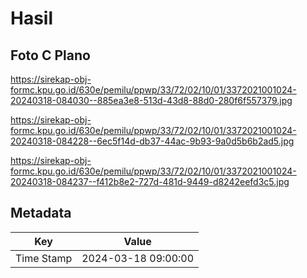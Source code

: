 # Hasil

## Foto C Plano

https://sirekap-obj-formc.kpu.go.id/630e/pemilu/ppwp/33/72/02/10/01/3372021001024-20240318-084030--885ea3e8-513d-43d8-88d0-280f6f557379.jpg

https://sirekap-obj-formc.kpu.go.id/630e/pemilu/ppwp/33/72/02/10/01/3372021001024-20240318-084228--6ec5f14d-db37-44ac-9b93-9a0d5b6b2ad5.jpg

https://sirekap-obj-formc.kpu.go.id/630e/pemilu/ppwp/33/72/02/10/01/3372021001024-20240318-084237--f412b8e2-727d-481d-9449-d8242eefd3c5.jpg


## Metadata

| Key        | Value               |
| ---------- | ------------------- |
| Time Stamp | 2024-03-18 09:00:00 |



